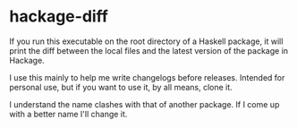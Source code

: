 # hackage-diff

If you run this executable on the root directory of a Haskell package, it will print the diff
between the local files and the latest version of the package in Hackage.

I use this mainly to help me write changelogs before releases. Intended for personal use, but
if you want to use it, by all means, clone it.

I understand the name clashes with that of another package. If I come up with a better name
I'll change it.
